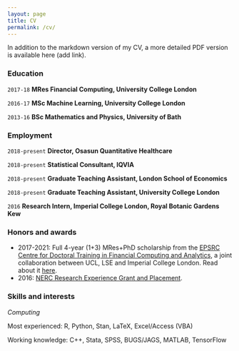 ```yaml
---
layout: page
title: CV
permalink: /cv/
---
```


In addition to the markdown version of my CV, a more detailed PDF version is available here (add link).

### Education

`2017-18`
__MRes Financial Computing, University College London__

`2016-17`
__MSc Machine Learning, University College London__

`2013-16`
__BSc Mathematics and Physics, University of Bath__


### Employment

`2018-present`
__Director, Osasun Quantitative Healthcare__

`2018-present`
__Statistical Consultant, IQVIA__

`2018-present`
__Graduate Teaching Assistant, London School of Economics__

`2018-present`
__Graduate Teaching Assistant, University College London__

`2016`
__Research Intern, Imperial College London, Royal Botanic Gardens Kew__


### Honors and awards

<p align="justify"><ul><li>2017-2021: Full 4-year (1+3) MRes+PhD scholarship from the <a href="https://financialcomputing.org/">EPSRC Centre for Doctoral Training in Financial Computing and Analytics</a>, a joint collaboration between UCL, LSE and Imperial College London. Read about it <a href="https://www.ft.com/content/0664cd92-6277-11e1-872e-00144feabdc0">here</a>.</li><li>2016: <a href="https://nerc.ukri.org/funding/available/postgrad/advanced/experience/">NERC Research Experience Grant and Placement</a>.</li></ul></p>  

### Skills and interests

*Computing*

Most experienced: R, Python, Stan, LaTeX, Excel/Access (VBA)

Working knowledge: C++, Stata, SPSS, BUGS/JAGS, MATLAB, TensorFlow







